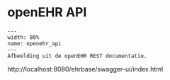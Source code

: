 # openEHR API

```{figure} ./figures/openehr_block_diagram.svg
---
width: 80%
name: openehr_api
---
Afbeelding uit de openEHR REST documentatie.
```

http://localhost:8080/ehrbase/swagger-ui/index.html